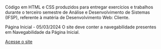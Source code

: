 Código em HTML e CSS produzidos para entregar exercícios e trabalhos durante o terceiro semestre de Análise e Desenvolvimento de Sistemas (IFSP), referente à matéria de Desenvolvimento Web: Cliente.

Página Inicial - 05/03/2024
O site deve conter a navegabilidade presentes em Navegabilidade da Página Inicial.

[Acesse o site](https://leonardotcorreia.github.io/dwba4-semana-04-3026621/)
